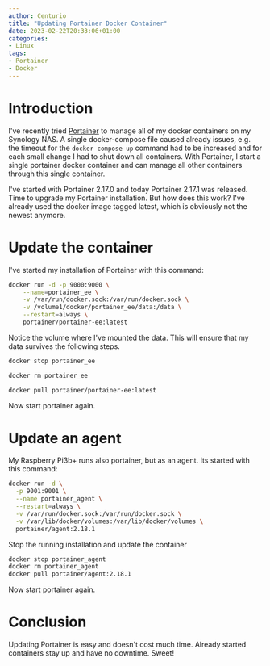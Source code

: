 ```yaml
---
author: Centurio
title: "Updating Portainer Docker Container"
date: 2023-02-22T20:33:06+01:00
categories:
- Linux
tags:
- Portainer
- Docker
---
```

# Introduction
I've recently tried [Portainer](https://www.portainer.io/) to manage all of my docker containers on my Synology NAS. A single docker-compose file caused already issues, e.g. the timeout for the `docker compose up` command had to be increased and for each small change I had to shut down all containers. With Portainer, I start a single portainer docker container and can manage all other containers through this single container.

I've started with Portainer 2.17.0 and today Portainer 2.17.1 was released. Time to upgrade my Portainer installation. But how does this work? I've already used the docker image tagged latest, which is obviously not the newest anymore.

# Update the container
I've started my installation of Portainer with this command:

```bash
docker run -d -p 9000:9000 \
    --name=portainer_ee \
    -v /var/run/docker.sock:/var/run/docker.sock \
    -v /volume1/docker/portainer_ee/data:/data \
    --restart=always \
    portainer/portainer-ee:latest
```

Notice the volume where I've mounted the data. This will ensure that my data survives the following steps.

```bash
docker stop portainer_ee

docker rm portainer_ee

docker pull portainer/portainer-ee:latest
```

Now start portainer again.

# Update an agent
My Raspberry Pi3b+ runs also portainer, but as an agent. Its started with this command:

```bash
docker run -d \
  -p 9001:9001 \
  --name portainer_agent \
  --restart=always \
  -v /var/run/docker.sock:/var/run/docker.sock \
  -v /var/lib/docker/volumes:/var/lib/docker/volumes \
  portainer/agent:2.18.1
```

Stop the running installation and update the container

```bash
docker stop portainer_agent
docker rm portainer_agent
docker pull portainer/agent:2.18.1
```

Now start portainer again.

# Conclusion
Updating Portainer is easy and doesn't cost much time. Already started containers stay up and have no downtime. Sweet!